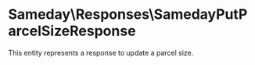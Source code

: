 # Sameday\Responses\SamedayPutParcelSizeResponse

This entity represents a response to update a parcel size.
